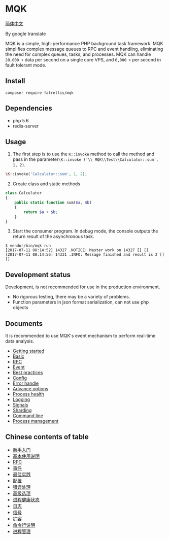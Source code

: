 MQK
====

[简体中文](RADME_CN.md)

By google translate

MQK is a simple, high-performance PHP background task framework. MQK simplifies complex message queues to RPC and event handling, eliminating the need for complex queues, tasks, and processes.
MQK can handle `20,000 +` data per second on a single core VPS, and `6,000 +` per second in fault tolerant mode.

Install
--------
```
composer require fatrellis/mqk
```

Dependencies
---------------

- php 5.6
- redis-server

Usage
------

1. The first step is to use the `K::invoke` method to call the method and pass in the parameter`\K::invoke ('\\ MQK\\Test\\Calculator::sum', 1, 2)`.


```php
\K::invoke('Calculator::sum', 1, 2);
```

2. Create class and static methods

```php
class Calculator
{
    public static function sum($a, $b)
    {
        return $a + $b;
    }
}
```

3. Start the consumer program. In debug mode, the console outputs the return result of the asynchronous task.

```
$ vendor/bin/mqk run
[2017-07-11 08:14:52] 14327 .NOTICE: Master work on 14327 [] []
[2017-07-11 08:14:56] 14331 .INFO: Message finished and result is 2 [] []
```


Development status
-------------------

Development, is not recommended for use in the production environment.

- No rigorous testing, there may be a variety of problems.
- Function parameters in json format serialization, can not use php objects


Documents
----------

It is recommended to use MQK's event mechanism to perform real-time data analysis.

- [Getting started](docs/getting-started.md)
- [Basic](docs/basic.md)
- [RPC](docs/rpc.md)
- [Event](docs/event.md)
- [Best practices](docs/practices.md)
- [Config](docs/config.md)
- [Error handle](docs/error.md)
- [Advance options](docs/advanced_options.md)
- [Process health](docs/process_health.md)
- [Logging](docs/logging.md)
- [Signals](docs/signals.md)
- [Sharding](docs/sharding.md)
- [Command line](docs/command_line.md)
- [Process management](docs/process.md)

Chinese contents of table
--------------------------

- [新手入门](docs/cn/getting-started.md)
- [基本使用说明](docs/cn/basic.md)
- [RPC](docs/cn/rpc.md)
- [事件](docs/cn/event.md)
- [最佳实践](docs/cn/practices.md)
- [配置](docs/cn/config.md)
- [错误处理](docs/cn/error.md)
- [高级选项](docs/cn/advanced_options.md)
- [进程健康状态](docs/cn/process_health.md)
- [日志](docs/cn/logging.md)
- [信号](docs/cn/signals.md)
- [扩容](docs/cn/sharding.md)
- [命令行说明](docs/cn/command_line.md)
- [进程管理](docs/cn/process.md)